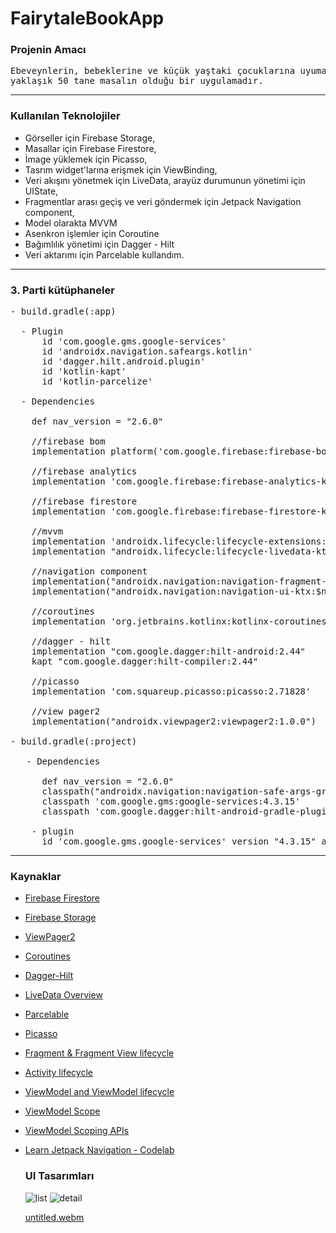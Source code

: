 # FairytaleBookApp

### Projenin Amacı
<pre>Ebeveynlerin, bebeklerine ve küçük yaştaki çocuklarına uyumak ve kaliteli vakit geçirmek için okuayacabilecekleri <br>yaklaşık 50 tane masalın olduğu bir uygulamadır.</pre>
<hr>

### Kullanılan Teknolojiler
- Görseller için Firebase Storage,
- Masallar için Firebase Firestore,
- İmage yüklemek için Picasso,
- Tasrım widget'larına erişmek için ViewBinding,
- Veri akışını yönetmek için LiveData, arayüz durumunun yönetimi için UIState,
- Fragmentlar arası geçiş ve veri göndermek için Jetpack Navigation component,
- Model olarakta MVVM
- Asenkron işlemler için Coroutine
- Bağımlılık yönetimi için Dagger - Hilt
- Veri aktarımı için Parcelable kullandım.
<hr>

### 3. Parti kütüphaneler
<pre>
- build.gradle(:app)
  
  - Plugin 
      id 'com.google.gms.google-services'
      id 'androidx.navigation.safeargs.kotlin'
      id 'dagger.hilt.android.plugin'
      id 'kotlin-kapt'
      id 'kotlin-parcelize'
  
  - Dependencies
  
    def nav_version = "2.6.0"
  
    //firebase bom
    implementation platform('com.google.firebase:firebase-bom:32.0.0')

    //firebase analytics
    implementation 'com.google.firebase:firebase-analytics-ktx'

    //firebase firestore
    implementation 'com.google.firebase:firebase-firestore-ktx'
  
    //mvvm
    implementation 'androidx.lifecycle:lifecycle-extensions:2.2.0'
    implementation "androidx.lifecycle:lifecycle-livedata-ktx:2.6.1"
  
    //navigation component
    implementation("androidx.navigation:navigation-fragment-ktx:$nav_version")
    implementation("androidx.navigation:navigation-ui-ktx:$nav_version")

    //coroutines
    implementation 'org.jetbrains.kotlinx:kotlinx-coroutines-play-services:1.6.4'

    //dagger - hilt
    implementation "com.google.dagger:hilt-android:2.44"
    kapt "com.google.dagger:hilt-compiler:2.44"

    //picasso
    implementation 'com.squareup.picasso:picasso:2.71828'

    //view pager2
    implementation("androidx.viewpager2:viewpager2:1.0.0")
    
- build.gradle(:project)

   - Dependencies
  
      def nav_version = "2.6.0"
      classpath("androidx.navigation:navigation-safe-args-gradle-plugin:$nav_version")
      classpath 'com.google.gms:google-services:4.3.15'
      classpath 'com.google.dagger:hilt-android-gradle-plugin:2.44'

    - plugin
      id 'com.google.gms.google-services' version "4.3.15" apply false
</pre>
<hr>

### Kaynaklar
- [Firebase Firestore](https://firebase.google.com/docs/firestore/query-data/get-data?authuser=1)
- [Firebase Storage](https://firebase.google.com/docs/storage/android/start?authuser=1)
- [ViewPager2](https://tutorialwing.com/android-viewpager2-using-kotlin-with-example/)
- [Coroutines](https://developer.android.com/kotlin/coroutines)
- [Dagger-Hilt](https://developer.android.com/training/dependency-injection/hilt-android)
- [LiveData Overview](https://developer.android.com/topic/libraries/architecture/livedata)
- [Parcelable](https://developer.android.com/kotlin/parcelize)
- [Picasso](https://square.github.io/picasso/)
- [Fragment & Fragment View lifecycle](https://developer.android.com/guide/fragments/lifecycle)
- [Activity lifecycle](https://developer.android.com/guide/components/activities/activity-lifecycle)
- [ViewModel and ViewModel lifecycle](https://developer.android.com/topic/libraries/architecture/viewmodel)
- [ViewModel Scope](https://developermemos.com/posts/viewmodel-scope-android)
- [ViewModel Scoping APIs](https://developer.android.com/topic/libraries/architecture/viewmodel/viewmodel-apis)
- [Learn Jetpack Navigation - Codelab](https://developer.android.com/codelabs/android-navigation#0)

  ### UI Tasarımları

  ![list](https://github.com/mendess12/MasalKitabim/assets/76566952/2f161828-bbf5-4b1c-a538-0961a5189a55)  ![detail](https://github.com/mendess12/MasalKitabim/assets/76566952/8f13d3c7-76c9-4fea-ac2a-2bd45445e0a2)

  [untitled.webm](https://github.com/mendess12/FairytaleBookApp/assets/76566952/4f5fad38-a48f-4426-bc04-18824c96107a)

